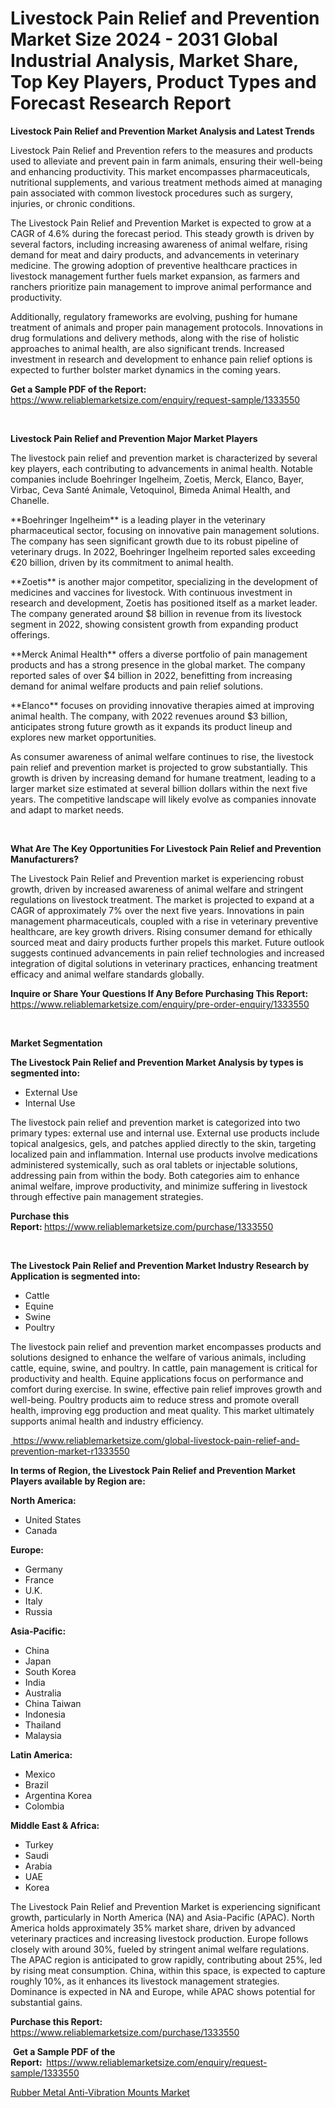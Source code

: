 <p><h1>Livestock Pain Relief and Prevention Market Size 2024 - 2031 Global Industrial Analysis, Market Share, Top Key Players, Product Types and Forecast Research Report</h1></p><p><strong>Livestock Pain Relief and Prevention Market Analysis and Latest Trends</strong></p>
<p><p>Livestock Pain Relief and Prevention refers to the measures and products used to alleviate and prevent pain in farm animals, ensuring their well-being and enhancing productivity. This market encompasses pharmaceuticals, nutritional supplements, and various treatment methods aimed at managing pain associated with common livestock procedures such as surgery, injuries, or chronic conditions.</p><p>The Livestock Pain Relief and Prevention Market is expected to grow at a CAGR of 4.6% during the forecast period. This steady growth is driven by several factors, including increasing awareness of animal welfare, rising demand for meat and dairy products, and advancements in veterinary medicine. The growing adoption of preventive healthcare practices in livestock management further fuels market expansion, as farmers and ranchers prioritize pain management to improve animal performance and productivity. </p><p>Additionally, regulatory frameworks are evolving, pushing for humane treatment of animals and proper pain management protocols. Innovations in drug formulations and delivery methods, along with the rise of holistic approaches to animal health, are also significant trends. Increased investment in research and development to enhance pain relief options is expected to further bolster market dynamics in the coming years.</p></p>
<p><strong>Get a Sample PDF of the Report:&nbsp;</strong> <a href="https://www.reliablemarketsize.com/enquiry/request-sample/1333550?utm_campaign=1140&utm_medium=2&utm_source=Github&utm_content=ia&utm_term=05112024&utm_id=livestock-pain-relief-and-prevention">https://www.reliablemarketsize.com/enquiry/request-sample/1333550</a></p>
<p>&nbsp;</p>
<p><strong>Livestock Pain Relief and Prevention Major Market Players</strong></p>
<p><p>The livestock pain relief and prevention market is characterized by several key players, each contributing to advancements in animal health. Notable companies include Boehringer Ingelheim, Zoetis, Merck, Elanco, Bayer, Virbac, Ceva Santé Animale, Vetoquinol, Bimeda Animal Health, and Chanelle.</p><p>**Boehringer Ingelheim** is a leading player in the veterinary pharmaceutical sector, focusing on innovative pain management solutions. The company has seen significant growth due to its robust pipeline of veterinary drugs. In 2022, Boehringer Ingelheim reported sales exceeding €20 billion, driven by its commitment to animal health.</p><p>**Zoetis** is another major competitor, specializing in the development of medicines and vaccines for livestock. With continuous investment in research and development, Zoetis has positioned itself as a market leader. The company generated around $8 billion in revenue from its livestock segment in 2022, showing consistent growth from expanding product offerings.</p><p>**Merck Animal Health** offers a diverse portfolio of pain management products and has a strong presence in the global market. The company reported sales of over $4 billion in 2022, benefitting from increasing demand for animal welfare products and pain relief solutions.</p><p>**Elanco** focuses on providing innovative therapies aimed at improving animal health. The company, with 2022 revenues around $3 billion, anticipates strong future growth as it expands its product lineup and explores new market opportunities.</p><p>As consumer awareness of animal welfare continues to rise, the livestock pain relief and prevention market is projected to grow substantially. This growth is driven by increasing demand for humane treatment, leading to a larger market size estimated at several billion dollars within the next five years. The competitive landscape will likely evolve as companies innovate and adapt to market needs.</p></p>
<p>&nbsp;</p>
<p><strong>What Are The Key Opportunities For Livestock Pain Relief and Prevention Manufacturers?</strong></p>
<p><p>The Livestock Pain Relief and Prevention market is experiencing robust growth, driven by increased awareness of animal welfare and stringent regulations on livestock treatment. The market is projected to expand at a CAGR of approximately 7% over the next five years. Innovations in pain management pharmaceuticals, coupled with a rise in veterinary preventive healthcare, are key growth drivers. Rising consumer demand for ethically sourced meat and dairy products further propels this market. Future outlook suggests continued advancements in pain relief technologies and increased integration of digital solutions in veterinary practices, enhancing treatment efficacy and animal welfare standards globally.</p></p>
<p><strong>Inquire or Share Your Questions If Any Before Purchasing This Report:</strong> <a href="https://www.reliablemarketsize.com/enquiry/pre-order-enquiry/1333550?utm_campaign=1140&utm_medium=2&utm_source=Github&utm_content=ia&utm_term=05112024&utm_id=livestock-pain-relief-and-prevention">https://www.reliablemarketsize.com/enquiry/pre-order-enquiry/1333550</a></p>
<p>&nbsp;</p>
<p><strong>Market Segmentation</strong></p>
<p><strong>The Livestock Pain Relief and Prevention Market Analysis by types is segmented into:</strong></p>
<p><ul><li>External Use</li><li>Internal Use</li></ul></p>
<p><p>The livestock pain relief and prevention market is categorized into two primary types: external use and internal use. External use products include topical analgesics, gels, and patches applied directly to the skin, targeting localized pain and inflammation. Internal use products involve medications administered systemically, such as oral tablets or injectable solutions, addressing pain from within the body. Both categories aim to enhance animal welfare, improve productivity, and minimize suffering in livestock through effective pain management strategies.</p></p>
<p><strong>Purchase this Report:&nbsp;</strong><a href="https://www.reliablemarketsize.com/purchase/1333550?utm_campaign=1140&utm_medium=2&utm_source=Github&utm_content=ia&utm_term=05112024&utm_id=livestock-pain-relief-and-prevention">https://www.reliablemarketsize.com/purchase/1333550</a></p>
<p>&nbsp;</p>
<p><strong>The Livestock Pain Relief and Prevention Market Industry Research by Application is segmented into:</strong></p>
<p><ul><li>Cattle</li><li>Equine</li><li>Swine</li><li>Poultry</li></ul></p>
<p><p>The livestock pain relief and prevention market encompasses products and solutions designed to enhance the welfare of various animals, including cattle, equine, swine, and poultry. In cattle, pain management is critical for productivity and health. Equine applications focus on performance and comfort during exercise. In swine, effective pain relief improves growth and well-being. Poultry products aim to reduce stress and promote overall health, improving egg production and meat quality. This market ultimately supports animal health and industry efficiency.</p></p>
<p><a href="https://www.reliablemarketsize.com/global-livestock-pain-relief-and-prevention-market-r1333550?utm_campaign=1140&utm_medium=2&utm_source=Github&utm_content=ia&utm_term=05112024&utm_id=livestock-pain-relief-and-prevention">&nbsp;https://www.reliablemarketsize.com/global-livestock-pain-relief-and-prevention-market-r1333550</a></p>
<p><strong>In terms of Region, the Livestock Pain Relief and Prevention Market Players available by Region are:</strong></p>
<p>
    <p> <strong> North America: </strong>
        <ul>
            <li>United States</li>
            <li>Canada</li>
        </ul>
        </p> 
    <p> <strong> Europe: </strong>
        <ul>
            <li>Germany</li>
            <li>France</li>
            <li>U.K.</li>
            <li>Italy</li>
            <li>Russia</li>
        </ul>
        </p> 
    <p> <strong> Asia-Pacific: </strong>
        <ul>
            <li>China</li>
            <li>Japan</li>
            <li>South Korea</li>
            <li>India</li>
            <li>Australia</li>
            <li>China Taiwan</li>
            <li>Indonesia</li>
            <li>Thailand</li>
            <li>Malaysia</li>
        </ul>
        </p> 
    <p> <strong> Latin America: </strong>
        <ul>
            <li>Mexico</li>
            <li>Brazil</li>
            <li>Argentina Korea</li>
            <li>Colombia</li>
        </ul>
        </p> 
    <p> <strong> Middle East & Africa: </strong>
        <ul>
            <li>Turkey</li>
            <li>Saudi</li>
            <li>Arabia</li>
            <li>UAE</li>
            <li>Korea</li>
        </ul>
    </p>
    </p>
<p><p>The Livestock Pain Relief and Prevention Market is experiencing significant growth, particularly in North America (NA) and Asia-Pacific (APAC). North America holds approximately 35% market share, driven by advanced veterinary practices and increasing livestock production. Europe follows closely with around 30%, fueled by stringent animal welfare regulations. The APAC region is anticipated to grow rapidly, contributing about 25%, led by rising meat consumption. China, within this space, is expected to capture roughly 10%, as it enhances its livestock management strategies. Dominance is expected in NA and Europe, while APAC shows potential for substantial gains.</p></p>
<p><strong>Purchase this Report: </strong><a href="https://www.reliablemarketsize.com/purchase/1333550?utm_campaign=1140&utm_medium=2&utm_source=Github&utm_content=ia&utm_term=05112024&utm_id=livestock-pain-relief-and-prevention">https://www.reliablemarketsize.com/purchase/1333550</a></p>
<p>&nbsp;<strong>Get a Sample PDF of the Report:&nbsp;&nbsp;</strong><a href="https://www.reliablemarketsize.com/enquiry/request-sample/1333550?utm_campaign=1140&utm_medium=2&utm_source=Github&utm_content=ia&utm_term=05112024&utm_id=livestock-pain-relief-and-prevention">https://www.reliablemarketsize.com/enquiry/request-sample/1333550</a></p>
<p><strong></strong></p>
<p><p><a href="https://github.com/AKSHATREPORTPRIME/Market-Research-Report-List-6/blob/main/rubber-metal-anti-vibration-mounts-market.md?utm_campaign=1140&utm_medium=2&utm_source=Github&utm_content=ia&utm_term=05112024&utm_id=livestock-pain-relief-and-prevention">Rubber Metal Anti-Vibration Mounts Market</a></p></p>